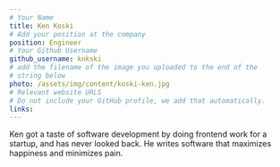 ```yaml
---
# Your Name
title: Ken Koski
# Add your position at the company
position: Engineer
# Your Github Username
github_username: knkski
# add the filename of the image you uploaded to the end of the
# string below
photo: /assets/img/content/koski-ken.jpg
# Relevant website URLS
# Do not include your GitHub profile, we add that automatically.
links:
---
```


Ken got a taste of software development by doing frontend work for a startup,
and has never looked back. He writes software that maximizes happiness and
minimizes pain.
